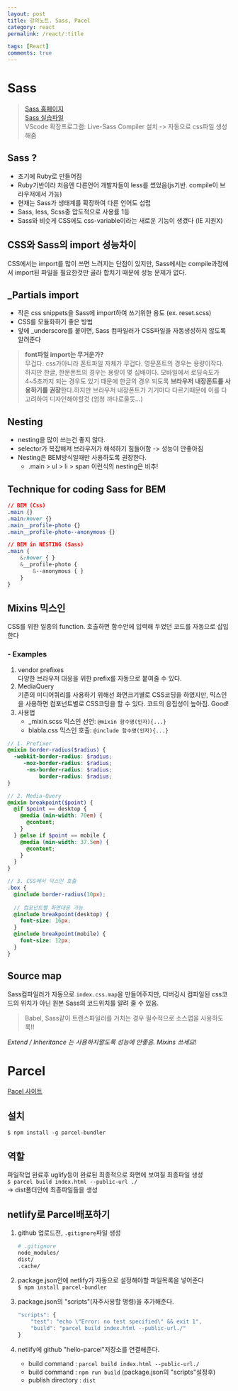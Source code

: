 ```yaml
---
layout: post
title: 강의노트. Sass, Pacel
category: react
permalink: /react/:title

tags: [React]
comments: true
---
```


# Sass
>[Sass 홈페이지](http://sass-lang.com/)  
>[Sass 실습파일](http://github.com/underbleu/hello-sass)  
>VScode 확장프로그램: Live-Sass Compiler 설치 -> 자동으로 css파일 생성해줌

## Sass ?
* 초기에 Ruby로 만들어짐
* Ruby기반이라 처음엔 다른언어 개발자들이 less를 썼었음(js기반. compile이 브라우저에서 가능)
* 현재는 Sass가 생태계를 확장하여 다른 언어도 섭렵
* Sass, less, Scss중 압도적으로 사용률 1등
* Sass와 비슷게 CSS에도 css-variable이라는 새로운 기능이 생겼다 (IE 지원X)

## CSS와 Sass의 import 성능차이
CSS에서는 import를 많이 쓰면 느려지는 단점이 있지만, Sass에서는 compile과정에서 import된 파일을 필요한것만 골라 합치기 때문에 성능 문제가 없다.

## _Partials import
* 작은 css snippets을 Sass에 import하여 쓰기위한 용도 (ex. reset.scss)
* CSS를 모듈화하기 좋은 방법
* 앞에 _underscore를 붙이면, Sass 컴파일러가 CSS파일을 자동생성하지 않도록 알려준다

> **font파일 import는 무거운가?**  
무겁다. css가아니라 폰트파일 자체가 무겁다.
영문폰트의 경우는 용량이작다. 하지만 한글, 한문폰트의 경우는 용량이 몇 십배이다.
모바일에서 로딩속도가 4~5초까지 되는 경우도 있기 때문에 한글의 경우 되도록 **브라우저 내장폰트를 사용하기를 권장**한다.하지만 브라우저 내장폰트가 기기마다 다르기때문에 이를 다 고려하여 디자인해야할것 (엄청 까다로울듯...)

## Nesting
* nesting을 많이 쓰는건 좋지 않다.
* selector가 복잡해져 브라우저가 해석하기 힘들어함 -> 성능이 안좋아짐
* Nesting은 BEM방식일때만 사용하도록 권장한다.
    * .main > ul > li > span 이런식의 nesting은 비추!

## Technique for coding Sass for BEM
```css
// BEM (Css)
.main {}
.main:hover {}
.main__profile-photo {}
.main__profile-photo--anonymous {}

// BEM in NESTING (Sass)
.main {
    &:hover { }
    &__profile-photo {
        &--anonymous { }
    }
}
```

## Mixins 믹스인
CSS를 위한 일종의 function. 호출하면 함수안에 입력해 두었던 코드를 자동으로 삽입한다

### - Examples
1. vendor prefixes  
다양한 브라우저 대응을 위한 prefix를 자동으로 붙여줄 수 있다.
2. MediaQuery  
기존의 미디어쿼리를 사용하기 위해선 화면크기별로 CSS코딩을 하였지만, 믹스인을 사용하면 컴포넌트별로 CSS코딩을 할 수 있다. 코드의 응집성이 높아짐. Good!
3. 사용법  
    * _mixin.scss 믹스인 선언: `@mixin 함수명(인자){...}`
    * blabla.css 믹스인 호출: `@include 함수명(인자){...}`
```scss
// 1. Prefixer
@mixin border-radius($radius) {
  -webkit-border-radius: $radius;
     -moz-border-radius: $radius;
      -ms-border-radius: $radius;
          border-radius: $radius;
}

// 2. Media-Query
@mixin breakpoint($point) {
  @if $point == desktop {
    @media (min-width: 70em) {
      @content; 
    }
  } @else if $point == mobile {
    @media (min-width: 37.5em) {
      @content;
    }
  }
}

// 3. CSS에서 믹스인 호출
.box {
  @include border-radius(10px);
  
  // 컴포넌트별 화면대응 가능
  @include breakpoint(desktop) {
    font-size: 16px;
  }
  @include breakpoint(mobile) {
    font-size: 12px;
  }
}
```

## Source map
Sass컴파일러가 자동으로 `index.css.map`을 만들어주지만, 디버깅시 컴파일된 css코드의 위치가 아닌 원본 Sass의 코드위치를 알려 줄 수 있음.
> Babel, Sass같이 트랜스파일러를 거치는 경우 필수적으로 소스맵을 사용하도록!!

*Extend / Inheritance 는 사용하지말도록 성능에 안좋음. Mixins 쓰세요!*



# Parcel
[Pacel 사이트](https://ko.parceljs.org/)

## 설치
`$ npm install -g parcel-bundler`

## 역할
파일작업 완료후 uglify등이 완료된 최종적으로 화면에 보여질 최종파일 생성  
`$ parcel build index.html --public-url ./`  
-> dist폴더안에 최종파일들을 생성

## netlify로 Parcel배포하기
1. github 업로드전, `.gitignore`파일 생성
    ```bash
    # .gitignore
    node_modules/
    dist/
    .cache/
    ```

2. package.json안에 netlify가 자동으로 설정해야할 파일목록을 넣어준다  
`$ npm install parcel-bundler`

3. package.json의 "scripts"(자주사용할 명령)을 추가해준다.
    ```js
    "scripts": {
        "test": "echo \"Error: no test specified\" && exit 1",
        "build": "parcel build index.html --public-url./"
    }
    ```
4. netlify에 github "hello-parcel"저장소를 연결해준다.
    * build command : `parcel build index.html --public-url./`
    * build command : `npm run build` (package.json의 "scripts"설정후)
    * publish directory : `dist`







